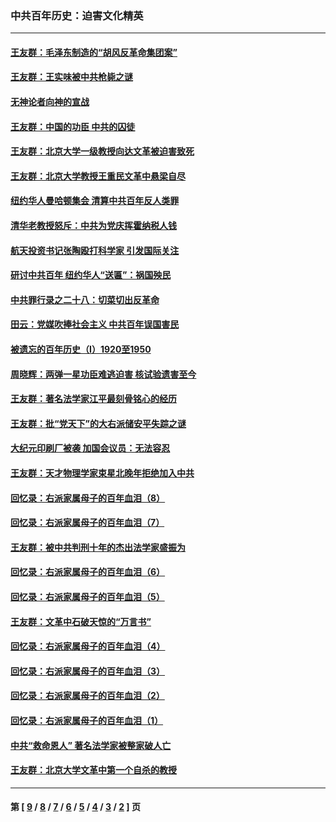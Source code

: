 ### 中共百年历史：迫害文化精英
---
#### [王友群：毛泽东制造的“胡风反革命集团案”](../../pages/nf1176111/n13324909.md?11140430) 
#### [王友群：王实味被中共枪毙之谜](../../pages/nf1176111/n13307502.md?11140430) 
#### [无神论者向神的宣战](../../pages/nf1176111/n13281535.md?11140430) 
#### [王友群：中国的功臣 中共的囚徒](../../pages/nf1176111/n13291790.md?11140430) 
#### [王友群：北京大学一级教授向达文革被迫害致死](../../pages/nf1176111/n13150966.md?11140430) 
#### [王友群：北京大学教授王重民文革中悬梁自尽](../../pages/nf1176111/n13084645.md?11140430) 
#### [纽约华人曼哈顿集会 清算中共百年反人类罪](../../pages/nf1176111/n13084157.md?11140430) 
#### [清华老教授怒斥：中共为党庆挥霍纳税人钱](../../pages/nf1176111/n13071430.md?11140430) 
#### [航天投资书记张陶殴打科学家 引发国际关注](../../pages/nf1176111/n13069132.md?11140430) 
#### [研讨中共百年 纽约华人“送匾”：祸国殃民](../../pages/nf1176111/n13057367.md?11140430) 
#### [中共罪行录之二十八：切菜切出反革命](../../pages/nf1176111/n13030600.md?11140430) 
#### [田云：党媒吹捧社会主义 中共百年误国害民](../../pages/nf1176111/n13006682.md?11140430) 
#### [被遗忘的百年历史（I）1920至1950](../../pages/nf1176111/n12986411.md?11140430) 
#### [周晓辉：两弹一星功臣难逃迫害 核试验遗害至今](../../pages/nf1176111/n12974997.md?11140430) 
#### [王友群：著名法学家江平最刻骨铭心的经历](../../pages/nf1176111/n12970787.md?11140430) 
#### [王友群：批“党天下”的大右派储安平失踪之谜](../../pages/nf1176111/n12954229.md?11140430) 
#### [大纪元印刷厂被袭 加国会议员：无法容忍](../../pages/nf1176111/n12883028.md?11140430) 
#### [王友群：天才物理学家束星北晚年拒绝加入中共](../../pages/nf1176111/n12792913.md?11140430) 
#### [回忆录：右派家属母子的百年血泪（8）](../../pages/nf1176111/n12706196.md?11140430) 
#### [回忆录：右派家属母子的百年血泪（7）](../../pages/nf1176111/n12706191.md?11140430) 
#### [王友群：被中共判刑十年的杰出法学家盛振为](../../pages/nf1176111/n12706141.md?11140430) 
#### [回忆录：右派家属母子的百年血泪（6）](../../pages/nf1176111/n12698863.md?11140430) 
#### [回忆录：右派家属母子的百年血泪（5）](../../pages/nf1176111/n12692515.md?11140430) 
#### [王友群：文革中石破天惊的“万言书”](../../pages/nf1176111/n12690994.md?11140430) 
#### [回忆录：右派家属母子的百年血泪（4）](../../pages/nf1176111/n12686410.md?11140430) 
#### [回忆录：右派家属母子的百年血泪（3）](../../pages/nf1176111/n12683820.md?11140430) 
#### [回忆录：右派家属母子的百年血泪（2）](../../pages/nf1176111/n12679738.md?11140430) 
#### [回忆录：右派家属母子的百年血泪（1）](../../pages/nf1176111/n12678112.md?11140430) 
#### [中共“救命恩人” 著名法学家被整家破人亡](../../pages/nf1176111/n12658168.md?11140430) 
#### [王友群：北京大学文革中第一个自杀的教授](../../pages/nf1176111/n12632697.md?11140430) 

---
#### 第 [ [9](./9.md?11140430) / [8](./8.md?11140430) / [7](./7.md?11140430) / [6](./6.md?11140430) / [5](./5.md?11140430) / [4](./4.md?11140430) / [3](./3.md?11140430) / [2](./2.md?11140430) ] 页
